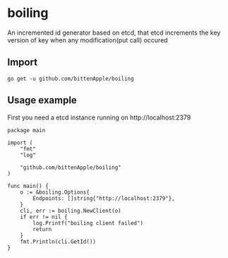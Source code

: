 # boiling
An incremented id generator based on etcd, that etcd increments the key version of key when any modification(put call) occured

## Import
```
go get -u github.com/bittenApple/boiling
```

## Usage example
First you need a etcd instance running on http://localhost:2379

```
package main

import (
	"fmt"
	"log"

	"github.com/bittenApple/boiling"
)

func main() {
	o := &boiling.Options{
		Endpoints: []string{"http://localhost:2379"},
	}
	cli, err := boiling.NewClient(o)
	if err != nil {
		log.Printf("boiling client failed")
		return
	}
	fmt.Println(cli.GetId())
}
```

